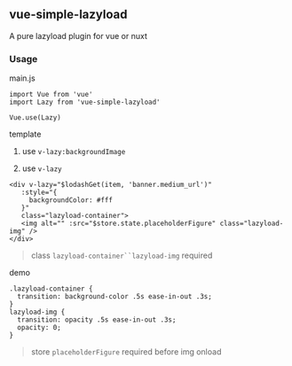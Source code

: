 ## vue-simple-lazyload

A pure lazyload plugin for vue or nuxt

### Usage
main.js
```
import Vue from 'vue'
import Lazy from 'vue-simple-lazyload'

Vue.use(Lazy)
```
template
1. use `v-lazy:backgroundImage`

2. use `v-lazy`
 ```
<div v-lazy="$lodashGet(item, 'banner.medium_url')"
    :style="{
      backgroundColor: #fff
    }"
    class="lazyload-container">
    <img alt="" :src="$store.state.placeholderFigure" class="lazyload-img" />
</div>
```
> class `lazyload-container``lazyload-img` required

demo
```
.lazyload-container {
  transition: background-color .5s ease-in-out .3s;
}
lazyload-img {
  transition: opacity .5s ease-in-out .3s;
  opacity: 0;
}
```
> store `placeholderFigure` required before img onload
